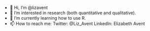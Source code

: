 - 👋 Hi, I’m @lizavent
- 👀 I’m interested in research (both quantitative and qualitative).
- 🌱 I’m currently learning how to use R.
- 📫 How to reach me: Twitter: @Liz_Avent LinkedIn: Elizabeth Avent

<!---
lizavent/lizavent is a ✨ special ✨ repository because its `README.md` (this file) appears on your GitHub profile.
You can click the Preview link to take a look at your changes.
--->
